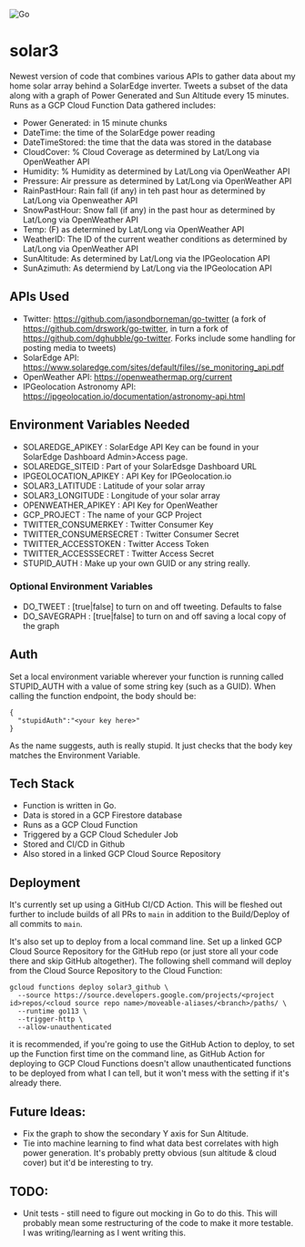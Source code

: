 ![Go](https://github.com/jasondborneman/solar3/workflows/Go/badge.svg?branch=main)

# solar3
Newest version of code that combines various APIs to gather data about my home solar array behind a SolarEdge inverter. Tweets a subset of the data along with a graph of Power Generated and Sun Altitude every 15 minutes. Runs as a GCP Cloud Function Data gathered includes:

* Power Generated: in 15 minute chunks
* DateTime: the time of the SolarEdge power reading
* DateTimeStored: the time that the data was stored in the database
* CloudCover: % Cloud Coverage as determined by Lat/Long via OpenWeather API
* Humidity: % Humidity as determined by Lat/Long via OpenWeather API
* Pressure: Air pressure as determined by Lat/Long via OpenWeather API
* RainPastHour: Rain fall (if any) in teh past hour as determined by Lat/Long via Openweather API
* SnowPastHour: Snow fall (if any) in the past hour as determined by Lat/Long via OpenWeather API
* Temp: (F) as determined by Lat/Long via OpenWeather API
* WeatherID: The ID of the current weather conditions as determined by Lat/Long via OpenWeather API
* SunAltitude: As determined by Lat/Long via the IPGeolocation API
* SunAzimuth: As determiend by Lat/Long via the IPGeolocation API

## APIs Used
* Twitter: https://github.com/jasondborneman/go-twitter (a fork of https://github.com/drswork/go-twitter, in turn a fork of https://github.com/dghubble/go-twitter. Forks include some handling for posting media to tweets)
* SolarEdge API: https://www.solaredge.com/sites/default/files//se_monitoring_api.pdf
* OpenWeather API: https://openweathermap.org/current
* IPGeolocation Astronomy API: https://ipgeolocation.io/documentation/astronomy-api.html

## Environment Variables Needed
* SOLAREDGE_APIKEY : SolarEdge API Key can be found in your SolarEdge Dashboard Admin>Access page.
* SOLAREDGE_SITEID : Part of your SolarEdsge Dashboard URL
* IPGEOLOCATION_APIKEY : API Key for IPGeolocation.io
* SOLAR3_LATITUDE : Latitude of your solar array
* SOLAR3_LONGITUDE : Longitude of your solar array
* OPENWEATHER_APIKEY : API Key for OpenWeather
* GCP_PROJECT : The name of your GCP Project
* TWITTER_CONSUMERKEY : Twitter Consumer Key
* TWITTER_CONSUMERSECRET : Twitter Consumer Secret
* TWITTER_ACCESSTOKEN : Twitter Access Token
* TWITTER_ACCESSSECRET : Twitter Access Secret
* STUPID_AUTH : Make up your own GUID or any string really.

### Optional Environment Variables
* DO_TWEET : [true|false] to turn on and off tweeting. Defaults to false
* DO_SAVEGRAPH : [true|false] to turn on and off saving a local copy of the graph

## Auth
Set a local environment variable wherever your function is running called STUPID_AUTH with a value of some string key (such as a GUID). When calling the function endpoint, the body should be:

```
{
  "stupidAuth":"<your key here>"
}
```

As the name suggests, auth is really stupid. It just checks that the body key matches the Environment Variable.

## Tech Stack

* Function is written in Go.
* Data is stored in a GCP Firestore database
* Runs as a GCP Cloud Function
* Triggered by a GCP Cloud Scheduler Job
* Stored and CI/CD in Github 
* Also stored in a linked GCP Cloud Source Repository

## Deployment

It's currently set up using a GitHub CI/CD Action. This will be fleshed out further to include builds of all PRs to `main` in addition to the Build/Deploy of all commits to `main`.

It's also set up to deploy from a local command line. Set up a linked GCP Cloud Source Repository for the GitHub repo (or just store all your code there and skip GitHub altogether). The following shell command will deploy from the Cloud Source Repository to the Cloud Function:

```
gcloud functions deploy solar3_github \
  --source https://source.developers.google.com/projects/<project id>repos/<cloud source repo name>/moveable-aliases/<branch>/paths/ \
  --runtime go113 \
  --trigger-http \
  --allow-unauthenticated
```

it is recommended, if you're going to use the GitHub Action to deploy, to set up the Function first time on the command line, as GitHub Action for deploying to GCP Cloud Functions doesn't allow unauthenticated functions to be deployed from what I can tell, but it won't mess with the setting if it's already there.

## Future Ideas:
* Fix the graph to show the secondary Y axis for Sun Altitude.
* Tie into machine learning to find what data best correlates with high power generation. It's probably pretty obvious (sun altitude & cloud cover) but it'd be interesting to try.

## TODO:
* Unit tests - still need to figure out mocking in Go to do this. This will probably mean some restructuring of the code to make it more testable. I was writing/learning as I went writing this.
